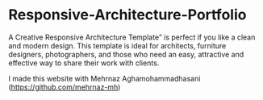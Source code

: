 # Responsive-Architecture-Portfolio
A Creative Responsive Architecture Template” is perfect if you like a clean and modern design. This template is ideal for architects, furniture designers, photographers, and those who need an easy, attractive and effective way to share their work with clients. 

I made this website with Mehrnaz Aghamohammadhasani (https://github.com/mehrnaz-mh)
